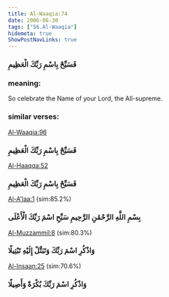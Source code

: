 ```yaml
---
title: Al-Waaqia:74
date: 2006-06-30
tags: ["56.Al-Waaqia"]
hidemeta: true 
ShowPostNavLinks: true 
---
```

### فَسَبِّحْ بِاسْمِ رَبِّكَ الْعَظِيمِ
### meaning: 
So celebrate the Name of your Lord, the All-supreme.
### similar verses: 

[Al-Waaqia:96](/56/96)

### فَسَبِّحْ بِاسْمِ رَبِّكَ الْعَظِيمِ

[Al-Haaqqa:52](/69/52)

### فَسَبِّحْ بِاسْمِ رَبِّكَ الْعَظِيمِ

[Al-A'laa:1](/87/1) (sim:85.2%)

### بِسْمِ اللَّهِ الرَّحْمَٰنِ الرَّحِيمِ سَبِّحِ اسْمَ رَبِّكَ الْأَعْلَى

[Al-Muzzammil:8](/73/8) (sim:80.3%)

### وَاذْكُرِ اسْمَ رَبِّكَ وَتَبَتَّلْ إِلَيْهِ تَبْتِيلًا

[Al-Insaan:25](/76/25) (sim:70.6%)

### وَاذْكُرِ اسْمَ رَبِّكَ بُكْرَةً وَأَصِيلًا
